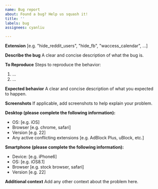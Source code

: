 ```yaml
---
name: Bug report
about: Found a bug? Help us squash it!
title: ''
labels: bug
assignees: cyanliu

---
```


**Extension**
[e.g. "hide_reddit_users", "hide_fb", "waccess_calendar", ...]

**Describe the bug**
A clear and concise description of what the bug is.

**To Reproduce**
Steps to reproduce the behavior:
1. ...
2. ...

**Expected behavior**
A clear and concise description of what you expected to happen.

**Screenshots**
If applicable, add screenshots to help explain your problem.

**Desktop (please complete the following information):**
 - OS: [e.g. iOS]
 - Browser [e.g. chrome, safari]
 - Version [e.g. 22]
 - Any active conflicting extensions [e.g. AdBlock Plus, uBlock, etc.]

**Smartphone (please complete the following information):**
 - Device: [e.g. iPhone6]
 - OS: [e.g. iOS8.1]
 - Browser [e.g. stock browser, safari]
 - Version [e.g. 22]

**Additional context**
Add any other context about the problem here.
